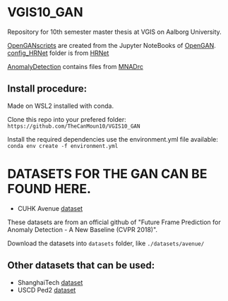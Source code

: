 # VGIS10_GAN
Repository for 10th semester master thesis at VGIS on Aalborg University.

[OpenGANscripts](./OpenGANscripts/) are created from the Jupyter NoteBooks of [OpenGAN](https://github.com/aimerykong/OpenGAN).
[config_HRNet](./OpenGANscripts/config_HRNet/) folder is from [HRNet](https://github.com/HRNet/HRNet-Semantic-Segmentation)

[AnomalyDetection](./AnomalyDetection/) contains files from [MNADrc](https://github.com/alchemi5t/MNADrc)

## Install procedure:
Made on WSL2 installed with conda.

Clone this repo into your prefered folder:
`https://github.com/TheCanMoun10/VGIS10_GAN`

Install the required dependencies use the environment.yml file available:
`conda env create -f environment.yml`


# DATASETS FOR THE GAN CAN BE FOUND HERE.
* CUHK Avenue [dataset](https://github.com/StevenLiuWen/ano_pred_cvpr2018)

These datasets are from an official github of "Future Frame Prediction for Anomaly Detection - A New Baseline (CVPR 2018)".

Download the datasets into ``datasets`` folder, like ``./datasets/avenue/``

## Other datasets that can be used:
* ShanghaiTech [dataset](https://github.com/StevenLiuWen/ano_pred_cvpr2018)
* USCD Ped2 [dataset](https://github.com/StevenLiuWen/ano_pred_cvpr2018)